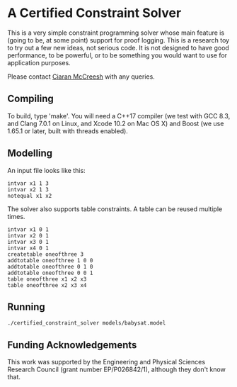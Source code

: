 A Certified Constraint Solver
=============================

This is a very simple constraint programming solver whose main feature is (going to be, at some
point) support for proof logging.  This is a research toy to try out a few new ideas, not serious
code. It is not designed to have good performance, to be powerful, or to be something you would want
to use for application purposes.

Please contact [Ciaran McCreesh](mailto:ciaran.mccreesh@glasgow.ac.uk) with any queries.

Compiling
---------

To build, type 'make'. You will need a C++17 compiler (we test with GCC 8.3, and Clang 7.0.1 on
Linux, and Xcode 10.2 on Mac OS X) and Boost (we use 1.65.1 or later, built with threads enabled).

Modelling
---------

An input file looks like this:

```
intvar x1 1 3
intvar x2 1 3
notequal x1 x2
```

The solver also supports table constraints. A table can be reused multiple times.

```
intvar x1 0 1
intvar x2 0 1
intvar x3 0 1
intvar x4 0 1
createtable oneofthree 3
addtotable oneofthree 1 0 0
addtotable oneofthree 0 1 0
addtotable oneofthree 0 0 1
table oneofthree x1 x2 x3
table oneofthree x2 x3 x4
```

Running
-------

```shell session
./certified_constraint_solver models/babysat.model
```

Funding Acknowledgements
------------------------

This work was supported by the Engineering and Physical Sciences Research Council (grant number
EP/P026842/1), although they don't know that.

<!-- vim: set tw=100 spell spelllang=en : -->

